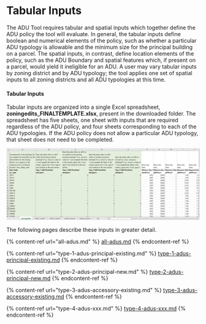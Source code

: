 # Tabular Inputs

The ADU Tool requires tabular and spatial inputs which together define the ADU policy the tool will evaluate. In general, the tabular inputs define boolean and numerical elements of the policy, such as whether a particular ADU typology is allowable and the minimum size for the principal building on a parcel. The spatial inputs, in contrast, define location elements of the policy, such as the ADU Boundary and spatial features which, if present on a parcel, would yield it ineligible for an ADU. A user may vary tabular inputs by zoning district and by ADU typology; the tool applies one set of spatial inputs to all zoning districts and all ADU typologies at this time.

#### Tabular Inputs

Tabular inputs are organized into a single Excel spreadsheet, **zoningedits\_FINALTEMPLATE.xlsx**, present in the downloaded folder. The spreadsheet has five sheets, one sheet with inputs that are required regardless of the ADU policy, and four sheets corresponding to each of the ADU typologies. If the ADU policy does not allow a particular ADU typology, that sheet does not need to be completed.

![Tabular Inputs. Click to expand.](../../.gitbook/assets/Excel-Screenshot.png)

The following pages describe these inputs in greater detail.

{% content-ref url="all-adus.md" %}
[all-adus.md](all-adus.md)
{% endcontent-ref %}

{% content-ref url="type-1-adus-principal-existing.md" %}
[type-1-adus-principal-existing.md](type-1-adus-principal-existing.md)
{% endcontent-ref %}

{% content-ref url="type-2-adus-principal-new.md" %}
[type-2-adus-principal-new.md](type-2-adus-principal-new.md)
{% endcontent-ref %}

{% content-ref url="type-3-adus-accessory-existing.md" %}
[type-3-adus-accessory-existing.md](type-3-adus-accessory-existing.md)
{% endcontent-ref %}

{% content-ref url="type-4-adus-xxx.md" %}
[type-4-adus-xxx.md](type-4-adus-xxx.md)
{% endcontent-ref %}
